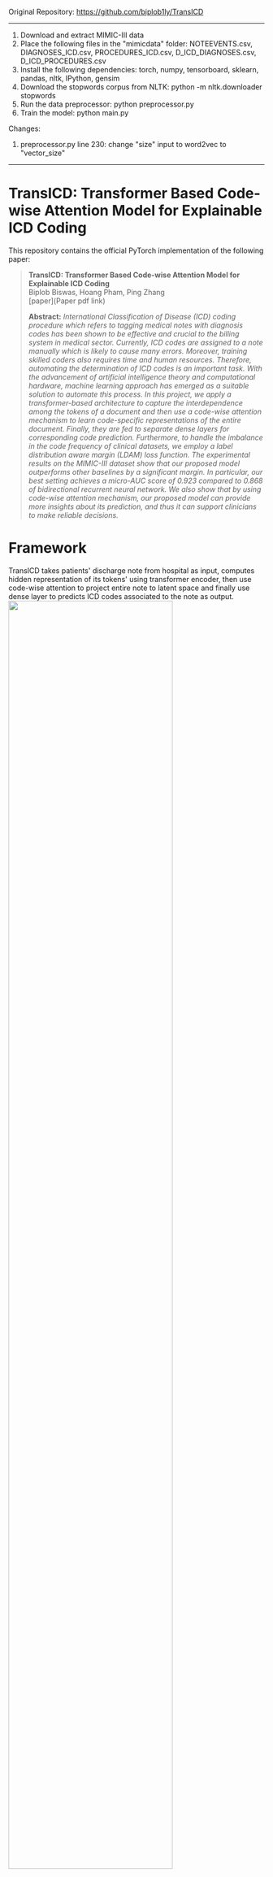 Original Repository: https://github.com/biplob1ly/TransICD

--------------------------------------------------------------------------------
1. Download and extract MIMIC-III data
2. Place the following files in the "mimicdata" folder: NOTEEVENTS.csv, DIAGNOSES_ICD.csv, PROCEDURES_ICD.csv, D_ICD_DIAGNOSES.csv, D_ICD_PROCEDURES.csv
3. Install the following dependencies: torch, numpy, tensorboard, sklearn, pandas, nltk, IPython, gensim
4. Download the stopwords corpus from NLTK: python -m nltk.downloader stopwords
5. Run the data preprocessor: python preprocessor.py
6. Train the model: python main.py


Changes:
1. preprocessor.py line 230: change "size" input to word2vec to "vector_size"


--------------------------------------------------------------------------------


# TransICD: Transformer Based Code-wise Attention Model for Explainable ICD Coding

This repository contains the official PyTorch implementation of the following paper:

> **TransICD: Transformer Based Code-wise Attention Model for Explainable ICD Coding**<br>
> Biplob Biswas, Hoang Pham, Ping Zhang<br>
> [paper](Paper pdf link)
>
> **Abstract:** *International Classification of Disease (ICD) coding procedure which refers to tagging medical notes with diagnosis codes has been shown to be effective and crucial to the billing system in medical sector. Currently, ICD codes are assigned to a note manually which is likely to cause many errors. Moreover, training skilled coders also requires time and human resources. Therefore, automating the determination of ICD codes is an important task. With the advancement of artificial intelligence theory and computational hardware, machine learning approach has emerged as a suitable solution to automate this process. In this project, we apply a transformer-based architecture to capture the interdependence among the tokens of a document and then use a code-wise attention mechanism to learn code-specific representations of the entire document. Finally, they are fed to separate dense layers for corresponding code prediction. Furthermore, to handle the imbalance in the code frequency of clinical datasets, we employ a label distribution aware margin (LDAM) loss function. The experimental results on the MIMIC-III dataset show that our proposed model outperforms other baselines by a significant margin. In particular, our best setting achieves a micro-AUC score of 0.923 compared to 0.868 of bidirectional recurrent neural network. We also show that by using code-wise attention mechanism, our proposed model can provide more insights about its prediction, and thus it can support clinicians to make reliable decisions.*

# Framework 

TransICD takes patients' discharge note from hospital as input, computes hidden representation of its tokens' using transformer encoder, then use code-wise attention to project entire note to latent space and finally use dense layer to predicts ICD codes associated to the note as output.
<img src="img/ICD_model.png" width=80%>


# Files Directory
    TransICd/
    |
    |--code/
    |
    |--img/
    |
    |--results/                              * Results and log files will be generated here                                  
    |
    |--mimicdata/                            * Put the downloaded MIMIC-III dataset here.
         |                                  
         |--NOTEEVENTS.csv                   * Collect from MIMIC-III.
         |
         |--DIAGNOSES_ICD.csv                * Collect from MIMIC-III.
         |
         |--PROCEDURES_ICD.csv               * Collect from MIMIC-III.
         |
         |--D_ICD_DIAGNOSES.csv              * Collect from MIMIC-III.
         |
         |--D_ICD_PROCEDURES.csv             * Collect from MIMIC-III.
         |
         |--ICD9_descriptions (Already given)
         |
         |--caml/                            * train-dev-test split (already given) from [caml-mimic](https://github.com/jamesmullenbach/caml-mimic)
         |    |
         |    |--train_50_hadm_ids.csv
         |    |
         |    |--dev_50_hadm_ids.csv
         |    |
         |    |--test_50_hadm_ids.csv
         |    |
         |    |--train_full_hadm_ids.csv
         |    |
         |    |--dev_full_hadm_ids.csv
         |    |
         |    |--test_full_hadm_ids.csv
         |
         |--generated/                       * The preprocessing codes will generate some files here.


# Environment
Ubuntu20.04, python3.7.6

Install [pytorch 1.5.0](https://pytorch.org/)

# Data preprocessing

## MIMIC-III data preprocessing
1. Download [MIMIC-III](https://mimic.physionet.org) dataset and put the required files (specified above in the file tree) in transICD/mimicdata/.

2. Preprocess MIMIC-III data.
```
cd code/
python preprocessor.py
```

# TransICD

1. Train TransICD model.
```
cd code/
python main.py
```

## Hyper-paramers of TransICD

|Hyper-Parameter                   |Value       |    
|----------------------------------|------------|
|Maximum document Length           |    2500    |
|Embed Size (d_e)                  |     128    |
|No. of Transformer Encoder Layer  |       2    |
|No. of Transformer Attention Head |       8    |
|Hidden Size (d_h)                 |     128    |
|Learning Rate                     |   0.001    |
|Batch Size                        |       8    |
|Dropout Rate                      |     0.1    |
|Epochs                            |      30    |


## Results of TransICD

The comparative scores of different models for the 50 most frequent ICD codes of MIMIC-III dataset. Our proposed TransICD model produced highest scores on micro F1 and on both macro and micro AUC, whereas the result in macro-F1 and precision@5 are comparable to the corresponding best score.

```
---------------------------------------------------------------------------------------------------------------
|                                               |            AUC            |           F1        |           |
|Model                                          |-------------|-------------|-----------|---------|   P@5     |
|                                               |      Macro  |    Micro    |  Macro    |  Micro  |           |
|-----------------------------------------------|-------------------------------------------------------------|
|LR                                             |      82.9        86.4        47.7        53.3       54.6    |
|Bi-GRU                                         |      82.8        86.8        48.4        54.9       59.1    |
|C-MemNN                                        |      83.3         -           -           -         42.0    |
|C-LSTM-Att                                     |       -          90.0         -          53.2        -      |
|CNN                                            |      87.6        90.7        57.6        62.5       62.0    |
|CAML                                           |      87.5        90.9        53.2        61.4       60.9    |
|LEAM                                           |      88.1        91.2        54.0        61.9       61.2    |
|-----------------------------------------------|-------------------------------------------------------------|
|Transformer                                    |      85.2        88.9        47.8        56.3       56.5    |
|Transformer + Attention                        |      88.2        91.1        49.4        59.3       59.6    |
|TransICD (Transformer + Attention + LDAM_loss) |   89.4+\-0.1  92.3+\-0.1  56.2+\-0.4  64.4+\-0.3 61.7+\-0.3 |
---------------------------------------------------------------------------------------------------------------
```

AUC and F1 scores across top-50 frequent ICD-9 codes of MIMIC-III dataset:

<img src="img/auc_f1.png" width=80%>


## Visualization
Visualization of the model attending on an excerpt from a discharge summary for label- (a) Urinary tract infection (ICD: 599.0), (b) Single internal mammary-coronary artery bypass (ICD: 36.15). Darker color indicates higher attention:

(a)
<img src="img/urinary.png" width=80%>

(b)
<img src="img/coronary.png" width=80%>


